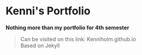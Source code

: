 # Kenni's Portfolio
**Nothing more than my portfolio for 4th semester**
>Can be visited on this link: Kenniholm.github.io <br>
>Based on Jekyll

